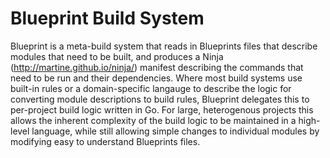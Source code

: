 Blueprint Build System
======================

Blueprint is a meta-build system that reads in Blueprints files that describe
modules that need to be built, and produces a Ninja
(http://martine.github.io/ninja/) manifest describing the commands that need to
be run and their dependencies.  Where most build systems use built-in rules or
a domain-specific langauge to describe the logic for converting module
descriptions to build rules, Blueprint delegates this to per-project build
logic written in Go.  For large, heterogenous projects this allows the inherent
complexity of the build logic to be maintained in a high-level language, while
still allowing simple changes to individual modules by modifying easy to
understand Blueprints files.
